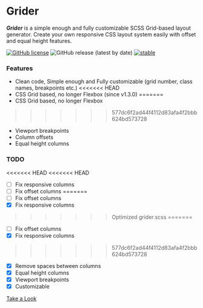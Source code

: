 # Grider
***Grider*** is a simple enough and fully customizable SCSS Grid-based layout generator. Create your own responsive CSS layout system easily with offset and equal height features.

[![GitHub license](https://img.shields.io/github/license/codeforms/Grider)](https://github.com/codeforms/Grider/blob/master/LICENSE)
![GitHub release (latest by date)](https://img.shields.io/github/v/release/codeforms/Grider)
[![stable](http://badges.github.io/stability-badges/dist/stable.svg)](https://github.com/codeforms/Grider/releases)

### Features
* Clean code, Simple enough and Fully customizable (grid number, class names, breakpoints etc.)
<<<<<<< HEAD
* CSS Grid based, no longer Flexbox (since v1.3.0)
=======
* CSS Grid based, no longer Flexbox
>>>>>>> 577dc6f2ad44f4112d83afa4f2bbb624bd573728
* Viewport breakpoints
* Column offsets
* Equal height columns

### TODO
<<<<<<< HEAD
<<<<<<< HEAD
- [ ] Fix responsive columns
- [ ] Fix offset columns
=======
- [ ] Fix offset columns
- [x] Fix responsive columns
>>>>>>> Optimized grider.scss
=======
- [ ] Fix offset columns
- [x] Fix responsive columns
>>>>>>> 577dc6f2ad44f4112d83afa4f2bbb624bd573728
- [x] Remove spaces between columns
- [x] Equal height columns
- [x] Viewport breakpoints
- [x] Customizable

[Take a Look](https://codepen.io/underlinewords/pen/pogooob)
